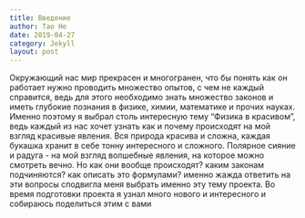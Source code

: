```yaml
---
title: Введение
author: Tao He
date: 2019-04-27
category: Jekyll
layout: post
---
```

Окружающий нас мир прекрасен и многогранен, что бы понять как он работает нужно проводить множество опытов, с чем не каждый справится, ведь для этого необходимо знать множество законов и иметь глубокие познания в физике, химии, математике и прочих науках. Именно поэтому я выбрал столь интересную тему “Физика в красивом”, ведь каждый из нас хочет узнать как и почему происходят на мой взгляд красивые явления. Вся природа красива и сложна, каждая букашка хранит в себе тонну интересного и сложного. Полярное сияние и радуга - на мой взгляд волшебные явления, на которое можно смотреть вечно. Но как они вообще происходят? каким законам подчиняются? как описать это формулами? именно жажда ответить на эти вопросы сподвигла меня выбрать именно эту тему проекта. Во время подготовки проекта я узнал много нового и интересного и собираюсь поделиться этим с вами

